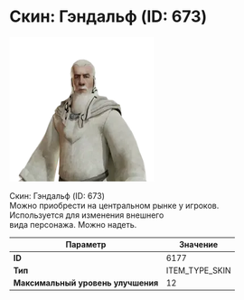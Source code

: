 # Скин: Гэндальф (ID: 673)

![Item Image](../img/6177.webp?raw=true)

Скин: Гэндальф (ID: 673)<br>Можно приобрести на центральном рынке у игроков.<br>Используется для изменения внешнего<br>вида персонажа. Можно надеть.


| Параметр | Значение |
|----------|----------|
| **ID** | 6177 |
| **Тип** | ITEM_TYPE_SKIN |
| **Максимальный уровень улучшения** | 12 |

